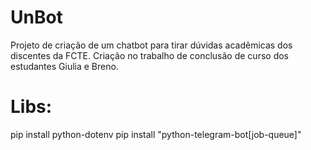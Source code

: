# UnBot

Projeto de criação de um chatbot para tirar dúvidas acadêmicas dos discentes da FCTE. Criação no trabalho de conclusão de curso dos estudantes Giulia e Breno.

# Libs:

pip install python-dotenv
pip install "python-telegram-bot[job-queue]"

